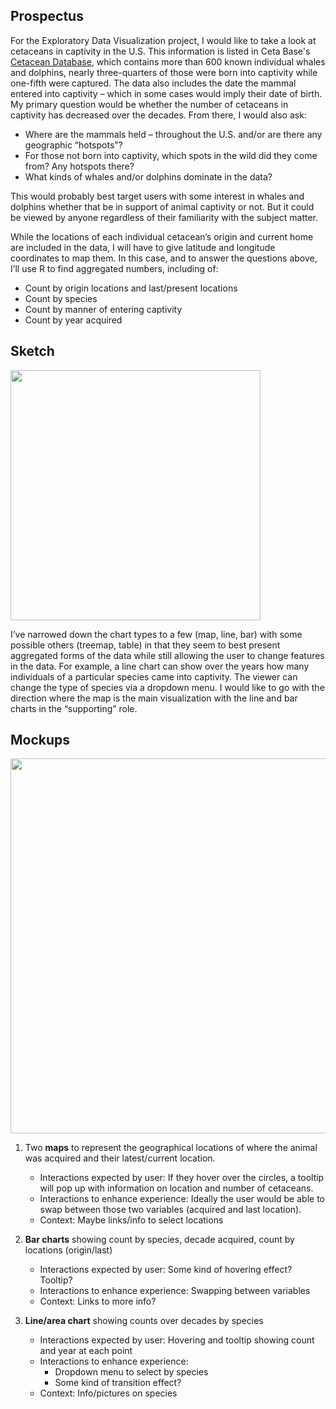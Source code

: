 ## Prospectus

For the Exploratory Data Visualization project, I would like to take a look at cetaceans in captivity in the U.S. This information is listed in Ceta Base's [Cetacean Database](https://www.cetabase.org/captive/cetacean/), which contains more than 600 known individual whales and dolphins, nearly three-quarters of those were born into captivity while one-fifth were captured. The data also includes the date the mammal entered into captivity – which in some cases would imply their date of birth. My primary question would be whether the number of cetaceans in captivity has decreased over the decades. From there, I would also ask: 

- Where are the mammals held – throughout the U.S. and/or are there any geographic “hotspots”? 
- For those not born into captivity, which spots in the wild did they come from? Any hotspots there?
- What kinds of whales and/or dolphins dominate in the data?

This would probably best target users with some interest in whales and dolphins whether that be in support of animal captivity or not. But it could be viewed by anyone regardless of their familiarity with the subject matter.

While the locations of each individual cetacean’s origin and current home are included in the data, I will have to give latitude and longitude coordinates to map them. In this case, and to answer the questions above, I’ll use R to find aggregated numbers, including of:

- Count by origin locations and last/present locations
- Count by species
- Count by manner of entering captivity
- Count by year acquired

## Sketch

<!--![alt text](https://github.com/cheje/idv-exploratory/raw/master/prospectus-sketches/cetaceans.png "Sketch")-->
<img src="https://github.com/cheje/idv-exploratory/raw/master/prospectus-sketches/cetaceans.png" width="400">

I’ve narrowed down the chart types to a few (map, line, bar) with some possible others (treemap, table) in that they seem to best present aggregated forms of the data while still allowing the user to change features in the data. For example, a line chart can show over the years how many individuals of a particular species came into captivity. The viewer can change the type of species via a dropdown menu. I would like to go with the direction where the map is the main visualization with the line and bar charts in the “supporting” role.

## Mockups

<!--![alt text](https://github.com/cheje/idv-exploratory/raw/master/prospectus-sketches/idv-1mockup.png "Mockup")-->
<img src="https://github.com/cheje/idv-exploratory/raw/master/prospectus-sketches/idv-1mockup.png" width="600">

1. Two **maps** to represent the geographical locations of where the animal was acquired and their latest/current location. 

   - Interactions expected by user: If they hover over the circles, a tooltip will pop up with information on location and number of cetaceans.
   - Interactions to enhance experience: Ideally the user would be able to swap between those two variables (acquired and last location).
   - Context: Maybe links/info to select locations

2. **Bar charts** showing count by species, decade acquired, count by locations (origin/last)

   - Interactions expected by user: Some kind of hovering effect? Tooltip?
   - Interactions to enhance experience: Swapping between variables
   - Context: Links to more info?

3. **Line/area chart** showing counts over decades by species

   - Interactions expected by user: Hovering and tooltip showing count and year at each point
   - Interactions to enhance experience: 
     - Dropdown menu to select by species
     - Some kind of transition effect?
   - Context: Info/pictures on species
